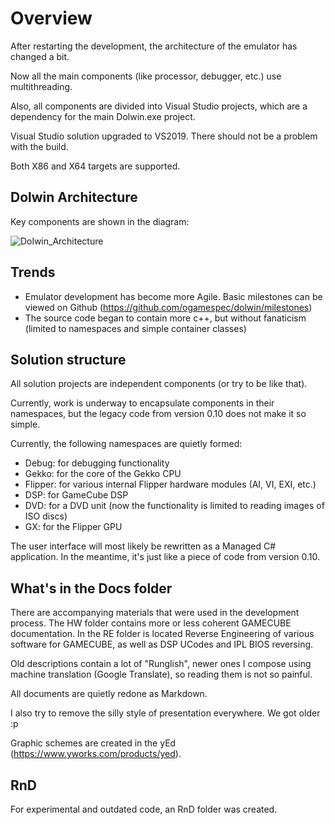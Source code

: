 # Overview

After restarting the development, the architecture of the emulator has changed a bit.

Now all the main components (like processor, debugger, etc.) use multithreading.

Also, all components are divided into Visual Studio projects, which are a dependency for the main Dolwin.exe project.

Visual Studio solution upgraded to VS2019. There should not be a problem with the build.

Both X86 and X64 targets are supported.

## Dolwin Architecture

Key components are shown in the diagram:

![Dolwin_Architecture](/Docs/EMU/DolwinArchitecture.png)

## Trends

- Emulator development has become more Agile. Basic milestones can be viewed on Github (https://github.com/ogamespec/dolwin/milestones)
- The source code began to contain more c++, but without fanaticism (limited to namespaces and simple container classes)

## Solution structure

All solution projects are independent components (or try to be like that).

Currently, work is underway to encapsulate components in their namespaces, but the legacy code from version 0.10 does not make it so simple.

Currently, the following namespaces are quietly formed:

- Debug: for debugging functionality
- Gekko: for the core of the Gekko CPU
- Flipper: for various internal Flipper hardware modules (AI, VI, EXI, etc.)
- DSP: for GameCube DSP
- DVD: for a DVD unit (now the functionality is limited to reading images of ISO discs)
- GX: for the Flipper GPU

The user interface will most likely be rewritten as a Managed C# application. In the meantime, it's just like a piece of code from version 0.10.

## What's in the Docs folder

There are accompanying materials that were used in the development process. The HW folder contains more or less coherent GAMECUBE documentation. In the RE folder is located Reverse Engineering of various software for GAMECUBE, as well as DSP UCodes and IPL BIOS reversing.

Old descriptions contain a lot of "Runglish", newer ones I compose using machine translation (Google Translate), so reading them is not so painful.

All documents are quietly redone as Markdown.

I also try to remove the silly style of presentation everywhere. We got older :p

Graphic schemes are created in the yEd (https://www.yworks.com/products/yed).

## RnD

For experimental and outdated code, an RnD folder was created.

